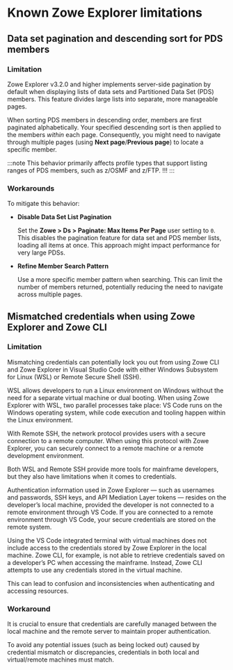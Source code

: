 # Known Zowe Explorer limitations

## Data set pagination and descending sort for PDS members

### Limitation

Zowe Explorer v3.2.0 and higher implements server-side pagination by default when displaying lists of data sets and Partitioned Data Set (PDS) members. This feature divides large lists into separate, more manageable pages.

When sorting PDS members in descending order, members are first paginated alphabetically. Your specified descending sort is then applied to the members *within* each page. Consequently, you might need to navigate through multiple pages (using **Next page**/**Previous page**) to locate a specific member.

:::note
This behavior primarily affects profile types that support listing ranges of PDS members, such as z/OSMF and z/FTP. !!!
:::

### Workarounds

To mitigate this behavior:

- **Disable Data Set List Pagination**

    Set the **Zowe > Ds > Paginate: Max Items Per Page** user setting to `0`. This disables the pagination feature for data set and PDS member lists, loading all items at once. This approach might impact performance for very large PDSs.
- **Refine Member Search Pattern**

    Use a more specific member pattern when searching. This can limit the number of members returned, potentially reducing the need to navigate across multiple pages.

## Mismatched credentials when using Zowe Explorer and Zowe CLI

### Limitation

Mismatching credentials can potentially lock you out from using Zowe CLI and Zowe Explorer in Visual Studio Code with either Windows Subsystem for Linux (WSL) or Remote Secure Shell (SSH).

WSL allows developers to run a Linux environment on Windows without the need for a separate virtual machine or dual booting. When using Zowe Explorer with WSL, two parallel processes take place: VS Code runs on the Windows operating system, while code execution and tooling happen within the Linux environment.

With Remote SSH, the network protocol provides users with a secure connection to a remote computer. When using this protocol with Zowe Explorer, you can securely connect to a remote machine or a remote development environment.

Both WSL and Remote SSH provide more tools for mainframe developers, but they also have limitations when it comes to credentials.

Authentication information used in Zowe Explorer &mdash; such as usernames and passwords, SSH keys, and API Mediation Layer tokens &mdash; resides on the developer’s local machine, provided the developer is not connected to a remote environment through VS Code. If you are connected to a remote environment through VS Code, your secure credentials are stored on the remote system.

Using the VS Code integrated terminal with virtual machines does not include access to the credentials stored by Zowe Explorer in the local machine. Zowe CLI, for example, is not able to retrieve credentials saved on a developer’s PC when accessing the mainframe. Instead, Zowe CLI attempts to use any credentials stored in the virtual machine.

This can lead to confusion and inconsistencies when authenticating and accessing resources.

### Workaround

It is crucial to ensure that credentials are carefully managed between the local machine and the remote server to maintain proper authentication.

To avoid any potential issues (such as being locked out) caused by credential mismatch or discrepancies, credentials in both local and virtual/remote machines must match.
